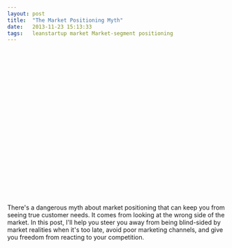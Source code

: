 ```yaml
---
layout: post
title:  "The Market Positioning Myth"
date:   2013-11-23 15:13:33
tags:   leanstartup market Market-segment positioning
---
```


<object width="560" height="340"><param name="movie" value="http://www.youtube.com/v/O4kOWPdZJAw&hl=en_US&fs=1&"></param><param name="allowFullScreen" value="true"></param><param name="allowscriptaccess" value="always"></param><embed src="http://www.youtube.com/v/O4kOWPdZJAw&hl=en_US&fs=1&" type="application/x-shockwave-flash" allowscriptaccess="always" allowfullscreen="true" width="560" height="340"></embed></object>

There's a dangerous myth about market positioning that can keep you from seeing true customer needs. It comes from looking at the wrong side of the market. In this post, I'll help you steer you away from being blind-sided by market realities when it's too late, avoid poor marketing channels, and give you freedom from reacting to your competition.
